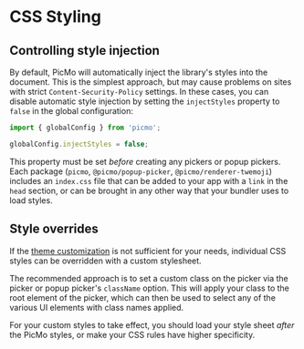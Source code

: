 # CSS Styling

## Controlling style injection

By default, PicMo will automatically inject the library's styles into the document. This is the simplest approach, but may cause problems on sites with strict `Content-Security-Policy` settings. In these cases, you can disable automatic style injection by setting the `injectStyles` property to `false` in the global configuration:

```javascript
import { globalConfig } from 'picmo';

globalConfig.injectStyles = false;
```

This property must be set _before_ creating any pickers or popup pickers. Each package (`picmo`, `@picmo/popup-picker`, `@picmo/renderer-twemoji`) includes an `index.css` file that can be added to your app with a `link` in the `head` section, or can be brought in any other way that your bundler uses to load styles.

## Style overrides

If the [theme customization](./themes) is not sufficient for your needs, individual CSS styles can be overridden with a custom stylesheet.

The recommended approach is to set a custom class on the picker via the picker or popup picker's `className` option. This will apply your class to the root element of the picker, which can then be used to select any of the various UI elements with class names applied.

For your custom styles to take effect, you should load your style sheet _after_ the PicMo styles, or make your CSS rules have higher specificity.
